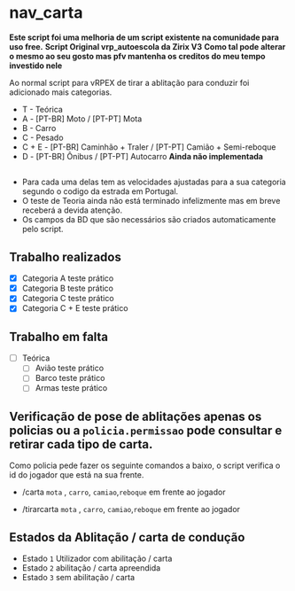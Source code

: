# nav_carta
**Este script foi uma melhoria de um script existente na comunidade para uso free.**
**Script Original vrp_autoescola da Zirix V3**
**Como tal pode alterar o mesmo ao seu gosto mas pfv mantenha os creditos do meu tempo investido nele**

Ao normal script para vRPEX de tirar a ablitação para conduzir foi adicionado mais categorias.
- T - Teórica
- A - [PT-BR] Moto / [PT-PT] Mota
- B - Carro
- C - Pesado
- C + E - [PT-BR] Caminhão + Traler / [PT-PT] Camião + Semi-reboque
- D - [PT-BR] Ônibus / [PT-PT] Autocarro **Ainda não implementada**

## 
- Para cada uma delas tem as velocidades ajustadas para a sua categoria segundo o codigo da estrada em Portugal.
- O teste de Teoria ainda não está terminado infelizmente mas em breve receberá a devida atenção.
- Os campos da BD que são necessários são criados automaticamente pelo script.

## Trabalho realizados

- [x] Categoria A teste prático
- [x] Categoria B teste prático
- [X] Categoria C teste prático
- [X] Categoria C + E teste prático

## Trabalho em falta
- [ ] Teórica
    - [ ] Avião teste prático
    - [ ] Barco teste prático
    - [ ] Armas teste prático

## Verificação de pose de ablitações apenas os policias ou a `policia.permissao` pode consultar e retirar cada tipo de carta.
Como policia pede fazer os seguinte comandos a baixo, o script verifica o id do jogador que está na sua frente.

- /carta ```mota``` , ```carro```, ```camiao```,```reboque``` em frente ao jogador


- /tirarcarta ```mota``` , ```carro```, ```camiao```,```reboque``` em frente ao jogador

## Estados da Ablitação / carta de condução
 - Estado ```1``` Utilizador com abilitação / carta
 - Estado ```2``` abilitação / carta apreendida
 - Estado ```3``` sem abilitação / carta
